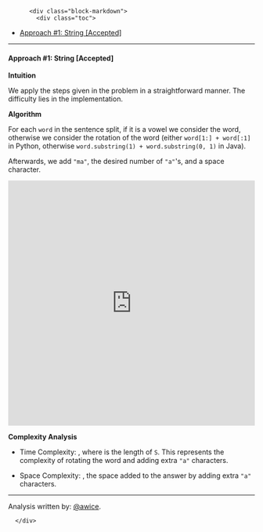 <div class="article-body">
        
          <div class="block-markdown">
            <div class="toc">
<ul>
<li><a href="#approach-1-string-accepted">Approach #1: String [Accepted]</a></li>
</ul>
</div>
<hr>
<h4 id="approach-1-string-accepted">Approach #1: String [Accepted]</h4>
<p><strong>Intuition</strong></p>
<p>We apply the steps given in the problem in a straightforward manner.  The difficulty lies in the implementation.</p>
<p><strong>Algorithm</strong></p>
<p>For each <code>word</code> in the sentence split, if it is a vowel we consider the word, otherwise we consider the rotation of the word (either <code>word[1:] + word[:1]</code> in Python, otherwise <code>word.substring(1) + word.substring(0, 1)</code> in Java).</p>
<p>Afterwards, we add <code>"ma"</code>, the desired number of <code>"a"</code>'s, and a space character.</p>
<iframe src="https://leetcode.com/playground/oPStDbDq/shared" frameborder="0" width="100%" height="500" name="oPStDbDq"></iframe>

<p><strong>Complexity Analysis</strong></p>
<ul>
<li>
<p>Time Complexity:  <script type="math/tex; mode=display">O(N^2)</script>, where <script type="math/tex; mode=display">N</script> is the length of <code>S</code>.  This represents the complexity of rotating the word and adding extra <code>"a"</code> characters.</p>
</li>
<li>
<p>Space Complexity: <script type="math/tex; mode=display">O(N^2)</script>, the space added to the answer by adding extra <code>"a"</code> characters.</p>
</li>
</ul>
<hr>
<p>Analysis written by: <a href="https://leetcode.com/awice">@awice</a>.</p>
          </div>
        
      </div>